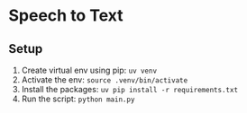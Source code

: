 # Speech to Text

## Setup
1. Create virtual env using pip: `uv venv`
2. Activate the env: `source .venv/bin/activate`
2. Install the packages: `uv pip install -r requirements.txt`
3. Run the script: `python main.py`
